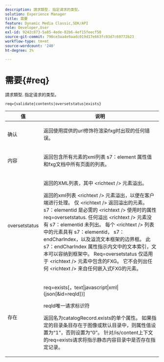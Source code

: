 ```yaml
---
description: 請求類型. 指定请求的类型。
solution: Experience Manager
title: 需要
feature: Dynamic Media Classic,SDK/API
role: Developer,User
exl-id: 9242c873-5a85-4ede-82b6-4ef15feecf50
source-git-commit: 790ce3aa4e9aadc019d17e663fc93d7c69772b23
workflow-type: tm+mt
source-wordcount: '240'
ht-degree: 3%

---
```


# 需要{#req}

請求類型. 指定请求的类型。

`req={validate|contents|oversetstatus|exists}`

<table id="table_F39239E5244746DB9F253BB0D5E85D54"> 
 <thead> 
  <tr> 
   <th colname="col1" class="entry"> 值 </th> 
   <th colname="col2" class="entry"> 说明 </th> 
  </tr> 
 </thead>
 <tbody> 
  <tr> 
   <td colname="col1"> <p> <span class="codeph"> 确认</span> </p> </td> 
   <td colname="col2"> <p> 返回使用提供的url修饰符渲染fxg时出现的任何错误。 </p> </td> 
  </tr> 
  <tr> 
   <td colname="col1"> <p> <span class="codeph"> 内容</span> </p> </td> 
   <td colname="col2"> <p> 返回包含所有元素的xml列表 <span class="codeph"> s7：element</span> 属性值和fxg文档中所有页面的列表。 </p> </td> 
  </tr> 
  <tr> 
   <td colname="col1"> <p> <span class="codeph"> oversetstatus</span> </p> </td> 
   <td colname="col2"> <p>返回的XML列表，其中 <span class="codeph"> &lt;richtext /&gt;</span> 元素溢出。 </p> <p>返回的xml列表 <span class="+ topic/ph pr-d/codeph codeph"> &lt;richtext /&gt;</span> 元素溢出，以便在客户端进行处理。 仅 <span class="+ topic/ph pr-d/codeph codeph"> &lt;richtext /&gt;</span> 返回溢出的元素。 <span class="+ topic/ph pr-d/codeph codeph"> s7：elementid</span> 是必需的 <span class="+ topic/ph pr-d/codeph codeph"> &lt;richtext /&gt;</span> 使用时的属性 <span class="+ topic/ph pr-d/codeph codeph"> req=oversetstatus</span>. 任何溢出 <span class="+ topic/ph pr-d/codeph codeph"> &lt;richtext /&gt;</span> 元素没有 <span class="+ topic/ph pr-d/codeph codeph"> s7：elementid</span> 未列出。 每个 <span class="+ topic/ph pr-d/codeph codeph"> &lt;richtext /&gt;</span> 列表中的元素具有 <span class="+ topic/ph pr-d/codeph codeph"> s7：elementid</span>， <span class="+ topic/ph pr-d/codeph codeph"> s7：endCharIndex</span>，以及溢流文本框架的边界框。 此 <span class="+ topic/ph pr-d/codeph codeph"> s7：endCharIndex</span> 属性指示内文中的文本索引，文本可以容纳到框架中。 <span class="+ topic/ph pr-d/codeph codeph"> Req=oversetstatus</span> 仅适用于 <span class="+ topic/ph pr-d/codeph codeph"> &lt;richtext /&gt;</span> 元素中包含的FXG。 它不会列出任何 <span class="+ topic/ph pr-d/codeph codeph"> &lt;richtext /&gt;</span> 来自任何嵌入式FXG的元素。 </p> </td> 
  </tr> 
  <tr> 
   <td colname="col1"> <p> <span class="codeph"> 存在</span> </p> </td> 
   <td colname="col2"> <p> <span class="codeph"> req=exists[，text|javascript|xml|{json[&amp;id=reqId]}]</span> </p> <p>reqId唯一请求标识符 </p> <p>返回名为catalogRecord.exists的单个属性。 如果指定的目录条目存在于图像或默认目录中，则属性值设置为“1”，否则设置为“0”。 针对/is/content上下文的req=exists请求将指示静态内容目录中是否存在指定记录。 </p> </td> 
  </tr> 
 </tbody> 
</table>
